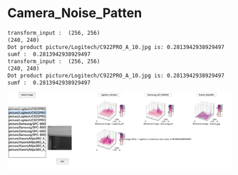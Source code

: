 # Camera_Noise_Patten

```
transform_input :  (256, 256)
(240, 240)
Dot product picture/Logitech/C922PRO_A_10.jpg is: 0.2813942938929497
sumf :  0.2813942938929497
transform_input :  (256, 256)
(240, 240)
Dot product picture/Logitech/C922PRO_A_10.jpg is: 0.2813942938929497
sumf :  0.2813942938929497
```

![result](./result.png)
